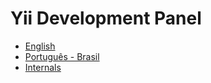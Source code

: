 # Yii Development Panel

- [English](en/README.md)
- [Português - Brasil](pt-BR/README.md)
- [Internals](../internals.md)
